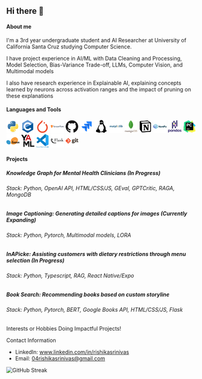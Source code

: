 ## Hi there 👋


<h4>About me</h4>
I'm a 3rd year undergraduate student and AI Researcher at University of California Santa Cruz studying Computer Science. 

I have project experience in AI/ML with Data Cleaning and Processing, Model Selection, Bias-Variance Trade-off, LLMs, Computer Vision, and Multimodal models

I also have research experience in Explainable AI, explaining concepts learned by neurons across activation ranges and the impact of pruning on these explanations

<h4>Languages and Tools</h4>
<p align="left">
  <img src="https://github.com/devicons/devicon/blob/master/icons/python/python-original.svg" width="35" title="hover text">
  <img src="https://github.com/devicons/devicon/blob/master/icons/c/c-original.svg" width="35" alt="accessibility text">
  <img src="https://github.com/devicons/devicon/blob/master/icons/pytorch/pytorch-original.svg" width="35" alt="accessibility text">
  <img src="https://github.com/devicons/devicon/blob/master/icons/tensorflow/tensorflow-original-wordmark.svg" width="35" alt="accessibility text">
  <img src="https://github.com/devicons/devicon/blob/master/icons/github/github-original.svg" width="35" alt="accessibility text">
  <img src="https://github.com/devicons/devicon/blob/master/icons/jira/jira-original.svg" width="35" alt="accessibility text">
  <img src="https://github.com/devicons/devicon/blob/master/icons/linux/linux-plain.svg" width="35" alt="accessibility text">

  <img src="https://github.com/devicons/devicon/blob/master/icons/matplotlib/matplotlib-original-wordmark.svg" width="35" alt="accessibility text">
  <img src="https://github.com/devicons/devicon/blob/master/icons/mongodb/mongodb-original-wordmark.svg" width="35" alt="accessibility text">
  <img src="https://github.com/devicons/devicon/blob/master/icons/notion/notion-original.svg" width="35" alt="accessibility text">
  <img src="https://github.com/devicons/devicon/blob/master/icons/numpy/numpy-original-wordmark.svg" width="35" alt="accessibility text">
  <img src="https://github.com/devicons/devicon/blob/master/icons/pandas/pandas-original-wordmark.svg" width="35" alt="accessibility text">
  <img src="https://github.com/devicons/devicon/blob/master/icons/pycharm/pycharm-original.svg" width="35" alt="accessibility text">
  <img src="https://github.com/devicons/devicon/blob/master/icons/scikitlearn/scikitlearn-original.svg" width="35" alt="accessibility text">
  <img src="https://github.com/devicons/devicon/blob/master/icons/yaml/yaml-original.svg" width="35" alt="accessibility text">
  <img src="https://github.com/devicons/devicon/blob/master/icons/vscode/vscode-original-wordmark.svg" width="35" alt="accessibility text">

  <img src="https://github.com/devicons/devicon/blob/master/icons/flask/flask-original-wordmark.svg" width="35" alt="accessibility text">

  <img src="https://github.com/devicons/devicon/blob/master/icons/git/git-original-wordmark.svg" width="35" alt="accessibility text">

<h4>Projects</h4>
<h5>Knowledge Graph for Mental Health Clinicians (In Progress)</h5>
<h6>Stack: Python, OpenAI API, HTML/CSS/JS, GEval, GPTCritic, RAGA, MongoDB</h6>

<h5>Image Captioning: Generating detailed captions for images (Currently Expanding)</h5>
  <h6>Stack: Python, Pytorch, Multimodal models, LORA</h6>
  
<h5>InAPicke: Assisting customers with dietary restrictions through menu selection (In Progress)</h5>
  <h6>Stack: Python, Typescript, RAG, React Native/Expo</h6>

  
<h5>Book Search: Recommending books based on custom storyline</h5>
  <h6>Stack: Python, Pytorch, BERT, Google Books API, HTML/CSS/JS, Flask </h6>
  

Interests or Hobbies
Doing Impactful Projects!

Contact Information
- LinkedIn: www.linkedin.com/in/rishikasrinivas
- Email: 04rishikasrinivas@gmail.com

![GitHub Streak](https://streak-stats.demolab.com?user=rishikasrinivas)

